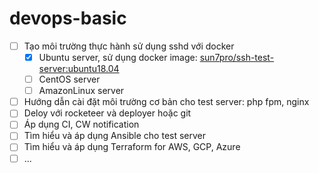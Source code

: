 # devops-basic
- [ ] Tạo môi  trường thực hành sử dụng sshd với docker
  + [x] Ubuntu server, sử dụng docker image: [sun7pro/ssh-test-server:ubuntu18.04](https://hub.docker.com/r/sun7pro/ssh-test-server)
  + [ ] CentOS server
  + [ ] AmazonLinux server
- [ ] Hướng dẫn cài đặt môi trường cơ bản cho test server: php fpm, nginx
- [ ] Deloy với rocketeer và deployer hoặc git
- [ ] Áp dụng CI, CW notification
- [ ] Tìm hiểu và áp dụng Ansible cho test server
- [ ] Tìm hiểu và áp dụng Terraform for AWS, GCP, Azure
- [ ] ...
